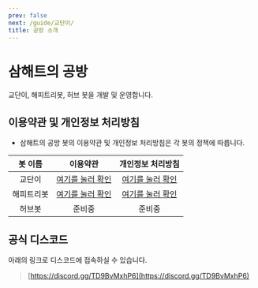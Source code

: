 ```yaml
---
prev: false
next: /guide/교단이/
title: 공방 소개
---
```


# 삼해트의 공방
교단이, 해피트리봇, 허브 봇을 개발 및 운영합니다.

## 이용약관 및 개인정보 처리방침
+ 삼해트의 공방 봇의 이용약관 및 개인정보 처리방침은 각 봇의 정책에 따릅니다.

|봇 이름|이용약관|개인정보 처리방침|
|:----:|:----:|:----:|
|교단이|[여기를 눌러 확인](https://gyodane.htlab.kr/terms)|[여기를 눌러 확인](https://gyodane.htlab.kr/privacy)|
|해피트리봇|[여기를 눌러 확인](https://htb.htlab.kr/terms)|[여기를 눌러 확인](https://htb.htlab.kr/privacy)|
|허브봇|준비중|준비중|

## 공식 디스코드
아래의 링크로 디스코드에 접속하실 수 있습니다.
> [https://discord.gg/TD9BvMxhP6](https://discord.gg/TD9BvMxhP6)
